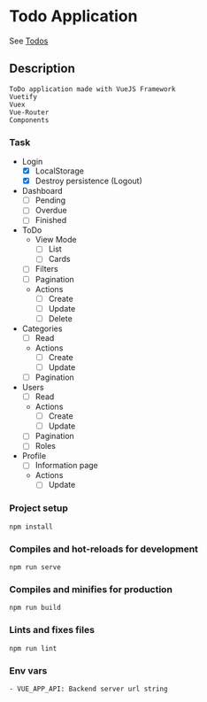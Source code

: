 # Todo Application
See [Todos](https://todos.andresliscanoa.vercel.app)

## Description

```
ToDo application made with VueJS Framework
Vuetify
Vuex
Vue-Router
Components
```

### Task
- Login
    - [x] LocalStorage
    - [x] Destroy persistence (Logout)
- Dashboard
    - [ ] Pending
    - [ ] Overdue
    - [ ] Finished
- ToDo
    - View Mode
        - [ ] List
        - [ ] Cards
    - [ ] Filters
    - [ ] Pagination
    - Actions
        - [ ] Create
        - [ ] Update
        - [ ] Delete
- Categories
    - [ ] Read
    - Actions
        - [ ] Create
        - [ ] Update
    - [ ] Pagination
- Users
    - [ ] Read
    - Actions
        - [ ] Create
        - [ ] Update
    - [ ] Pagination
    - [ ] Roles
- Profile
    - [ ] Information page
    - Actions
        - [ ] Update

### Project setup
```
npm install
```

### Compiles and hot-reloads for development
```
npm run serve
```

### Compiles and minifies for production
```
npm run build
```

### Lints and fixes files
```
npm run lint
```

### Env vars
```
- VUE_APP_API: Backend server url string
```
